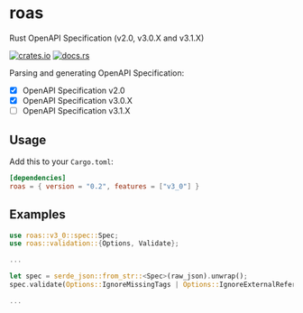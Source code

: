 # roas

Rust OpenAPI Specification (v2.0, v3.0.X and v3.1.X)

[![crates.io](https://img.shields.io/crates/v/roas.svg)](https://crates.io/crates/roas)
[![docs.rs](https://docs.rs/roas/badge.svg)](https://docs.rs/roas)

Parsing and generating OpenAPI Specification:

* [x] OpenAPI Specification v2.0
* [x] OpenAPI Specification v3.0.X
* [ ] OpenAPI Specification v3.1.X

## Usage

Add this to your `Cargo.toml`:

```toml
[dependencies]
roas = { version = "0.2", features = ["v3_0"] } 
```

## Examples

```rust
use roas::v3_0::spec::Spec;
use roas::validation::{Options, Validate};

...

let spec = serde_json::from_str::<Spec>(raw_json).unwrap();
spec.validate(Options::IgnoreMissingTags | Options::IgnoreExternalReferences).unwrap();

...

```
